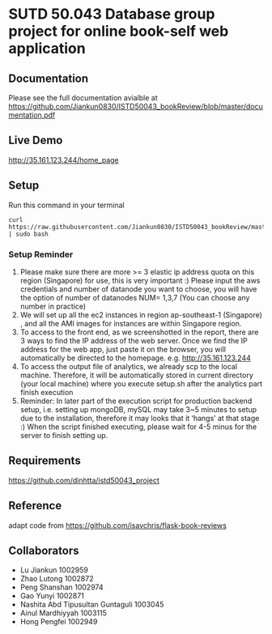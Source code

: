 # SUTD 50.043 Database group project for online book-self web application
## Documentation
Please see the full documentation avialble at
https://github.com/Jiankun0830/ISTD50043_bookReview/blob/master/documentation.pdf

## Live Demo
http://35.161.123.244/home_page


## Setup
Run this command in your terminal
```
curl https://raw.githubusercontent.com/Jiankun0830/ISTD50043_bookReview/master/setup.sh | sudo bash
```
### Setup Reminder
1. Please make sure there are more >= 3 elastic ip address quota on this region (Singapore) for use, this is very important :)
Please input the aws credentials and number of datanode you want to choose, you will have the option of number of datanodes NUM= 1,3,7 (You can choose any number in practice)
2. We will set up all the ec2 instances in region ap-southeast-1 (Singapore) , and all the AMI images for instances are within Singapore region. 
3. To access to the front end, as we screenshotted in the report, there are 3 ways to find the IP address of the web server. Once we find the IP address for the web app, just paste it on the browser, you will automatically be directed to the homepage. e.g. http://35.161.123.244
4. To access the output file of analytics, we already scp to the local machine. Therefore, it will be automatically stored in current directory (your local machine) where you execute setup.sh after the analytics part finish execution
5. Reminder: In later part of the execution script for production backend setup, i.e. setting up mongoDB, mySQL may take 3~5 minutes to setup due to the installation, therefore it may looks that it ‘hangs’ at that stage :)
When the script finished executing, please wait for 4-5 minus for the server to finish setting up.



## Requirements 
https://github.com/dinhtta/istd50043_project

## Reference
adapt code from https://github.com/isaychris/flask-book-reviews

## Collaborators
- Lu Jiankun 1002959
- Zhao Lutong 1002872
- Peng Shanshan 1002974
- Gao Yunyi 1002871
- Nashita Abd Tipusultan Guntaguli 1003045
- Ainul Mardhiyyah 1003115
- Hong Pengfei 1002949
